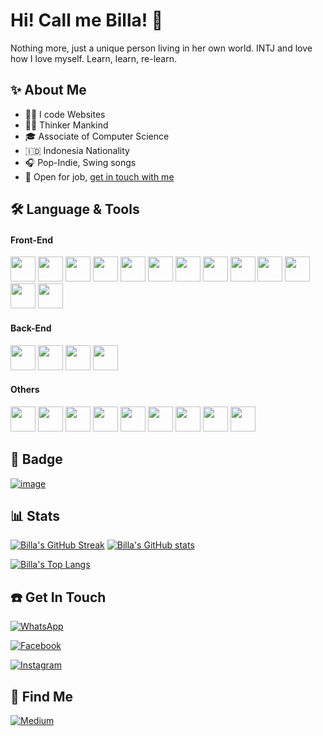 # Hi! Call me Billa! 👋

Nothing more, just a unique person living in her own world.
INTJ and love how I love myself.
Learn, learn, re-learn.

## ✨ About Me

- 👩‍💻 I code Websites
- 😶‍🌫️ Thinker Mankind
- 🎓 Associate of Computer Science
- 🇮🇩 Indonesia Nationality
- 🎧 Pop-Indie, Swing songs
- 👀 Open for job, [get in touch with me](https://t.me/nmauludina)

## 🛠️ Language & Tools

#### Front-End

[<img height=40 src="https://cdn.jsdelivr.net/gh/devicons/devicon/icons/react/react-original.svg" />](https://reactjs.org/) 
[<img height=40 src="https://cdn.jsdelivr.net/gh/devicons/devicon/icons/nextjs/nextjs-original.svg" />](https://nextjs.org/) 
[<img height=40 src="https://cdn.jsdelivr.net/gh/devicons/devicon/icons/materialui/materialui-original.svg" />](https://mui.com/) 
[<img height=40 src="https://cdn.jsdelivr.net/gh/devicons/devicon/icons/vuejs/vuejs-original.svg" />](https://vuejs.org/) 
[<img height=40 src="https://cdn.jsdelivr.net/gh/devicons/devicon/icons/nuxtjs/nuxtjs-original.svg" />](https://nuxtjs.org/) 
[<img height=40 src="https://cdn.jsdelivr.net/gh/devicons/devicon/icons/vuetify/vuetify-original.svg" />](https://vuetifyjs.com/) 
[<img height=40 src="https://cdn.jsdelivr.net/gh/devicons/devicon/icons/bootstrap/bootstrap-original.svg" />](https://getbootstrap.com/) 
[<img height=40 src="https://cdn.jsdelivr.net/gh/devicons/devicon/icons/tailwindcss/tailwindcss-plain.svg" />](https://tailwindcss.com/) 
[<img height=40 src="https://cdn.jsdelivr.net/gh/devicons/devicon/icons/html5/html5-original.svg" />](https://developer.mozilla.org/en-US/docs/Web/HTML) 
[<img height=40 src="https://cdn.jsdelivr.net/gh/devicons/devicon/icons/css3/css3-original.svg" />](https://developer.mozilla.org/en-US/docs/Web/CSS) 
[<img height=40 src="https://cdn.jsdelivr.net/gh/devicons/devicon/icons/javascript/javascript-original.svg" />](https://developer.mozilla.org/en-US/docs/Web/JavaScript) [<img height=40 src="https://cdn.jsdelivr.net/gh/devicons/devicon/icons/typescript/typescript-original.svg" />](https://www.typescriptlang.org/) 
[<img height=40 src="https://cdn.jsdelivr.net/gh/devicons/devicon/icons/webpack/webpack-original.svg" />](https://webpack.js.org/)

#### Back-End

[<img height=40 src="https://cdn.jsdelivr.net/gh/devicons/devicon/icons/laravel/laravel-plain.svg" />](https://laravel.com/) 
[<img height=40 src="https://cdn.jsdelivr.net/gh/devicons/devicon/icons/mysql/mysql-original.svg" />](https://www.mysql.com/) 
[<img height=40 src="https://cdn.jsdelivr.net/gh/devicons/devicon/icons/firebase/firebase-plain.svg" />](https://firebase.google.com/) 
[<img height=40 src="https://cdn.jsdelivr.net/gh/devicons/devicon/icons/nodejs/nodejs-original.svg" />](https://nodejs.org/)

#### Others

[<img height="40" src="https://cdn.jsdelivr.net/gh/devicons/devicon/icons/codeigniter/codeigniter-plain-wordmark.svg" />](https://codeigniter.com) 
[<img height=40 src="https://cdn.jsdelivr.net/gh/devicons/devicon/icons/git/git-original.svg" />](https://git-scm.com/) 
[<img height=40 src="https://cdn.jsdelivr.net/gh/devicons/devicon/icons/github/github-original.svg" />](https://github.com/) 
[<img height=40 src="https://cdn.jsdelivr.net/gh/devicons/devicon/icons/gitlab/gitlab-original.svg" />](https://gitlab.com/) 
[<img height=40 src="https://cdn.jsdelivr.net/gh/devicons/devicon/icons/vscode/vscode-original-wordmark.svg" />](https://code.visualstudio.com/) 
[<img height=40 src="https://cdn.jsdelivr.net/gh/devicons/devicon/icons/docker/docker-plain.svg" />](https://www.docker.com/) 
[<img height=40 src="https://cdn.jsdelivr.net/gh/devicons/devicon/icons/arduino/arduino-original.svg" />](https://www.arduino.cc/) 
[<img height=40 src="https://cdn.jsdelivr.net/gh/devicons/devicon/icons/photoshop/photoshop-plain.svg" />](https://www.adobe.com/id_en/products/photoshop.html) 
[<img height=40 src="https://cdn.jsdelivr.net/gh/devicons/devicon/icons/figma/figma-original.svg" />](https://figma.com/)

## 🏅 Badge

[![image](https://www.codewars.com/users/nmauludina/badges/large)](https://www.codewars.com/users/nmauludina)

## 📊 Stats

[![Billa's GitHub Streak](http://github-readme-streak-stats.herokuapp.com?user=nmauludina&theme=dark)](https://github.com/nmauludina/)
[![Billa's GitHub stats](https://github-readme-stats.vercel.app/api?username=nmauludina&show_icons=true&theme=dark&icon_color=f68900&title_color=f68900)](https://github.com/nmauludina/)

[![Billa's Top Langs](https://github-readme-stats.vercel.app/api/top-langs/?username=nmauludina&layout=compact)](https://github.com/nmauludina/)

## ☎️ Get In Touch

[![WhatsApp](https://img.shields.io/badge/WhatsApp-25D366?style=for-the-badge&logo=whatsapp&logoColor=white)](https://wa.me/6282386497223)

[![Facebook](https://img.shields.io/badge/Facebook-%231877F2.svg?style=for-the-badge&logo=Facebook&logoColor=white)](https://www.facebook.com/nmauludinam)

[![Instagram](https://img.shields.io/badge/Instagram-%23E4405F.svg?style=for-the-badge&logo=Instagram&logoColor=white)](https://www.instagram.com/nmauludina)

## 🔎 Find Me

[![Medium](https://img.shields.io/badge/Medium-12100E?style=for-the-badge&logo=medium&logoColor=white)](https://nmauludina.medium.com/)
